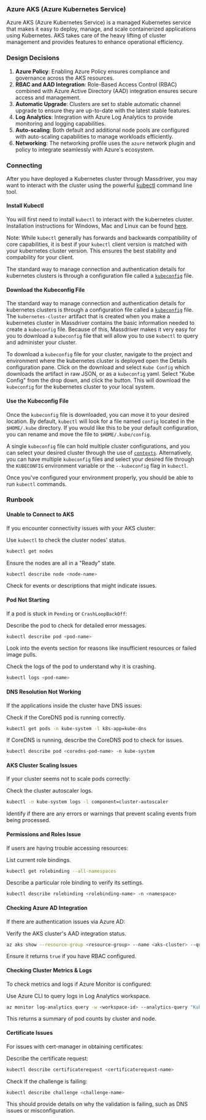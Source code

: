 ### Azure AKS (Azure Kubernetes Service)

Azure AKS (Azure Kubernetes Service) is a managed Kubernetes service that makes it easy to deploy, manage, and scale containerized applications using Kubernetes. AKS takes care of the heavy lifting of cluster management and provides features to enhance operational efficiency.

### Design Decisions

1. **Azure Policy**: Enabling Azure Policy ensures compliance and governance across the AKS resources.
2. **RBAC and AAD Integration**: Role-Based Access Control (RBAC) combined with Azure Active Directory (AAD) integration ensures secure access and management.
3. **Automatic Upgrade**: Clusters are set to stable automatic channel upgrade to ensure they are up-to-date with the latest stable features.
4. **Log Analytics**: Integration with Azure Log Analytics to provide monitoring and logging capabilities.
5. **Auto-scaling**: Both default and additional node pools are configured with auto-scaling capabilities to manage workloads efficiently.
6. **Networking**: The networking profile uses the `azure` network plugin and policy to integrate seamlessly with Azure's ecosystem.

### Connecting

After you have deployed a Kubernetes cluster through Massdriver, you may want to interact with the cluster using the powerful [kubectl](https://kubernetes.io/docs/reference/kubectl/) command line tool.

#### Install Kubectl

You will first need to install `kubectl` to interact with the kubernetes cluster. Installation instructions for Windows, Mac and Linux can be found [here](https://kubernetes.io/docs/tasks/tools/#kubectl).

Note: While `kubectl` generally has forwards and backwards compatibility of core capabilities, it is best if your `kubectl` client version is matched with your kubernetes cluster version. This ensures the best stability and compability for your client.


The standard way to manage connection and authentication details for kubernetes clusters is through a configuration file called a [`kubeconfig`](https://kubernetes.io/docs/concepts/configuration/organize-cluster-access-kubeconfig/) file.

#### Download the Kubeconfig File

The standard way to manage connection and authentication details for kubernetes clusters is through a configuration file called a [`kubeconfig`](https://kubernetes.io/docs/concepts/configuration/organize-cluster-access-kubeconfig/) file. The `kubernetes-cluster` artifact that is created when you make a kubernetes cluster in Massdriver contains the basic information needed to create a `kubeconfig` file. Because of this, Massdriver makes it very easy for you to download a `kubeconfig` file that will allow you to use `kubectl` to query and administer your cluster.

To download a `kubeconfig` file for your cluster, navigate to the project and environment where the kubernetes cluster is deployed open the Details configuration pane. Click on the download and select `Kube Config` which downloads the artifact in raw JSON, or as a `kubeconfig` yaml. Select "Kube Config" from the drop down, and click the button. This will download the `kubeconfig` for the kubernetes cluster to your local system.

#### Use the Kubeconfig File

Once the `kubeconfig` file is downloaded, you can move it to your desired location. By default, `kubectl` will look for a file named `config` located in the `$HOME/.kube` directory. If you would like this to be your default configuration, you can rename and move the file to `$HOME/.kube/config`.

A single `kubeconfig` file can hold multiple cluster configurations, and you can select your desired cluster through the use of [`contexts`](https://kubernetes.io/docs/concepts/configuration/organize-cluster-access-kubeconfig/#context). Alternatively, you can have multiple `kubeconfig` files and select your desired file through the `KUBECONFIG` environment variable or the `--kubeconfig` flag in `kubectl`.

Once you've configured your environment properly, you should be able to run `kubectl` commands.

### Runbook

#### Unable to Connect to AKS

If you encounter connectivity issues with your AKS cluster:

Use `kubectl` to check the cluster nodes' status.

```sh
kubectl get nodes
```

Ensure the nodes are all in a "Ready" state.

```sh
kubectl describe node <node-name>
```

Check for events or descriptions that might indicate issues.

#### Pod Not Starting

If a pod is stuck in `Pending` or `CrashLoopBackOff`:

Describe the pod to check for detailed error messages.

```sh
kubectl describe pod <pod-name>
```

Look into the events section for reasons like insufficient resources or failed image pulls.

Check the logs of the pod to understand why it is crashing.

```sh
kubectl logs <pod-name>
```

#### DNS Resolution Not Working

If the applications inside the cluster have DNS issues:

Check if the CoreDNS pod is running correctly.

```sh
kubectl get pods -n kube-system -l k8s-app=kube-dns
```

If CoreDNS is running, describe the CoreDNS pod to check for issues.

```sh
kubectl describe pod <coredns-pod-name> -n kube-system
```

#### AKS Cluster Scaling Issues

If your cluster seems not to scale pods correctly:

Check the cluster autoscaler logs.

```sh
kubectl -n kube-system logs -l component=cluster-autoscaler
```

Identify if there are any errors or warnings that prevent scaling events from being processed.

#### Permissions and Roles Issue

If users are having trouble accessing resources:

List current role bindings.

```sh
kubectl get rolebinding --all-namespaces
```

Describe a particular role binding to verify its settings.

```sh
kubectl describe rolebinding <rolebinding-name> -n <namespace>
```

#### Checking Azure AD Integration

If there are authentication issues via Azure AD:

Verify the AKS cluster's AAD integration status.

```sh
az aks show --resource-group <resource-group> --name <aks-cluster> --query "enableAzureRBAC"
```

Ensure it returns `true` if you have RBAC configured.

#### Checking Cluster Metrics & Logs

To check metrics and logs if Azure Monitor is configured:

Use Azure CLI to query logs in Log Analytics workspace.

```sh
az monitor log-analytics query -w <workspace-id> --analytics-query "KubePodInventory | summarize count() by ClusterId, Computer"
```

This returns a summary of pod counts by cluster and node.

#### Certificate Issues

For issues with cert-manager in obtaining certificates:

Describe the certificate request:

```sh
kubectl describe certificaterequest <certificaterequest-name>
```

Check If the challenge is failing:

```sh
kubectl describe challenge <challenge-name>
```

This should provide details on why the validation is failing, such as DNS issues or misconfiguration.


